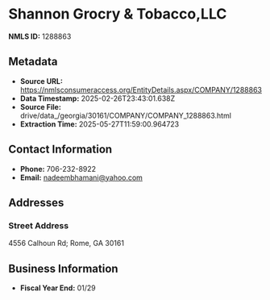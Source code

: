 # Shannon Grocry & Tobacco,LLC

**NMLS ID:** 1288863

## Metadata
- **Source URL:** https://nmlsconsumeraccess.org/EntityDetails.aspx/COMPANY/1288863
- **Data Timestamp:** 2025-02-26T23:43:01.638Z
- **Source File:** drive/data_/georgia/30161/COMPANY/COMPANY_1288863.html
- **Extraction Time:** 2025-05-27T11:59:00.964723

## Contact Information
- **Phone:** 706-232-8922
- **Email:** nadeembhamani@yahoo.com

## Addresses
### Street Address
4556 Calhoun Rd; Rome, GA 30161

## Business Information
- **Fiscal Year End:** 01/29
